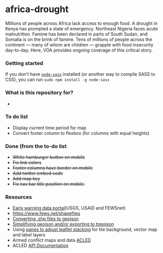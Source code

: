 # africa-drought #

Millions of people across Africa lack access to enough food. A drought in Kenya has prompted a state of emergency. Northeast Nigeria faces acute malnutrition. Famine has been declared in parts of South Sudan, and Somalia is on the brink of famine. Tens of millions of people across the continent ― many of whom are children ― grapple with food insecurity day-to-day. Here, VOA provides ongoing coverage of this critical story.

### Getting started ###

If you don't have [`node-sass`](https://www.npmjs.com/package/node-sass) installed (or another way to compile SASS to CSS), you can run `sudo npm install -g node-sass`


### What is this repository for? ###

* 

### To do list ###

* Display current time period for map 
* Convert footer column to flexbox (for columns with equal heights)


### Done (from the to-do list ###

* ~~White hamburger button on mobile~~
* ~~Fix link colors~~
* ~~Footer columns have border on mobile~~
* ~~Add twitter embed code~~
* ~~Add map key~~
* ~~Fix nav bar title position on mobile.~~


### Resources ###

* [Early warning data portal](https://earlywarning.usgs.gov/fews/search/Africa/East%20Africa)(USGS, USAID and FEWSnet)
* https://www.fews.net/shapefiles
* [Converting .shp files to geojson](https://gist.github.com/YKCzoli/b7f5ff0e0f641faba0f47fa5d16c4d8d)
* [Simplifying geojson and/or exporting to topojson](http://mapshaper.org/)
* Using [panes to adjust leaflet stacking](http://leafletjs.com/examples/map-panes/) for tile background, vector map and label layers
* Armed conflict maps and data [ACLED](http://www.acleddata.com/data/)
* ACLED [API Documentation](http://www.acleddata.com/wp-content/uploads/2017/03/API-User-Guide_March-2017.pdf)